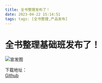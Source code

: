 ```yaml
---
title: 全书整理发布了！
date: 2023-04-22 15:14:51
tags: tags: [全书整理,产品发布]
---
```

# 全书整理基础班发布了！
![宣发图]()

下载地址：  
[Github](https://github.com/ShouCanGroup/allbook/releases)
